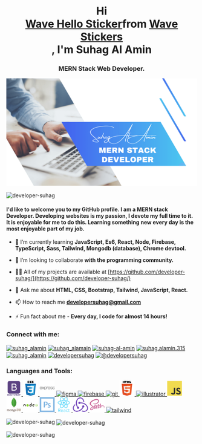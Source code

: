 <h1 align="center">Hi <div class="tenor-gif-embed" data-postid="22026836" data-share-method="host" data-aspect-ratio="1" data-width="100%"><a href="https://tenor.com/view/wave-hello-emote-flat-waving-gif-22026836">Wave Hello Sticker</a>from <a href="https://tenor.com/search/wave-stickers">Wave Stickers</a></div> <script type="text/javascript" async src="https://tenor.com/embed.js"></script>, I'm Suhag Al Amin</h1>
<h3 align="center">MERN Stack Web Developer.</h3>

<!-- banner  -->

![](https://github.com/developer-suhag/developer-suhag/blob/main/banner.png)

<!-- profile views  -->
<p align="left"> <img src="https://komarev.com/ghpvc/?username=developer-suhag&label=Profile%20views&color=0e75b6&style=flat" alt="developer-suhag" /> </p>

<h4>I'd like to welcome you to my GitHub profile.
  I am a <b>MERN stack Developer</b>. Developing websites is my passion, I devote my full time to it. It is enjoyable for me to do this.  Learning something new every day is the most enjoyable part of my job.</h3>

- 🌱 I’m currently learning **JavaScript, Es6, React, Node, Firebase, TypeScript, Sass, Tailwind, Mongodb (database), Chrome devtool.**

- 👯 I’m looking to collaborate **with the programming community.**

- 👨‍💻 All of my projects are available at [https://github.com/developer-suhag/](https://github.com/developer-suhag/)

- 💬 Ask me about **HTML, CSS, Bootstrap, Tailwind, JavaScript, React.**

- 📫 How to reach me **<a href="mailto:developersuhag@gmail.com">developersuhag@gmail.com</a>**

- ⚡ Fun fact about me - **Every day, I code for almost 14 hours!**

<h3 align="left">Connect with me:</h3>
<p align="left">
<a href="https://codepen.io/suhag_alamin" target="blank"><img align="center" src="https://raw.githubusercontent.com/rahuldkjain/github-profile-readme-generator/master/src/images/icons/Social/codepen.svg" alt="suhag_alamin" height="30" width="40" /></a>
<a href="https://twitter.com/suhag_alamain" target="blank"><img align="center" src="https://raw.githubusercontent.com/rahuldkjain/github-profile-readme-generator/master/src/images/icons/Social/twitter.svg" alt="suhag_alamain" height="30" width="40" /></a>
<a href="https://linkedin.com/in/suhag-al-amin" target="blank"><img align="center" src="https://raw.githubusercontent.com/rahuldkjain/github-profile-readme-generator/master/src/images/icons/Social/linked-in-alt.svg" alt="suhag-al-amin" height="30" width="40" /></a>
<a href="https://fb.com/suhag.alamin.315" target="blank"><img align="center" src="https://raw.githubusercontent.com/rahuldkjain/github-profile-readme-generator/master/src/images/icons/Social/facebook.svg" alt="suhag.alamin.315" height="30" width="40" /></a>
<a href="https://instagram.com/suhag_alamin" target="blank"><img align="center" src="https://raw.githubusercontent.com/rahuldkjain/github-profile-readme-generator/master/src/images/icons/Social/instagram.svg" alt="suhag_alamin" height="30" width="40" /></a>
<a href="https://www.hackerrank.com/developersuhag" target="blank"><img align="center" src="https://raw.githubusercontent.com/rahuldkjain/github-profile-readme-generator/master/src/images/icons/Social/hackerrank.svg" alt="developersuhag" height="30" width="40" /></a>
<a href="https://www.hackerearth.com/@developersuhag" target="blank"><img align="center" src="https://raw.githubusercontent.com/rahuldkjain/github-profile-readme-generator/master/src/images/icons/Social/hackerearth.svg" alt="@developersuhag" height="30" width="40" /></a>
</p>

<h3 align="left">Languages and Tools:</h3>
<p align="left"> <a href="https://getbootstrap.com" target="_blank"> <img src="https://raw.githubusercontent.com/devicons/devicon/master/icons/bootstrap/bootstrap-plain-wordmark.svg" alt="bootstrap" width="40" height="40"/> </a> <a href="https://www.w3schools.com/css/" target="_blank"> <img src="https://raw.githubusercontent.com/devicons/devicon/master/icons/css3/css3-original-wordmark.svg" alt="css3" width="40" height="40"/> </a> <a href="https://expressjs.com" target="_blank"> <img src="https://raw.githubusercontent.com/devicons/devicon/master/icons/express/express-original-wordmark.svg" alt="express" width="40" height="40"/> </a> <a href="https://www.figma.com/" target="_blank"> <img src="https://www.vectorlogo.zone/logos/figma/figma-icon.svg" alt="figma" width="40" height="40"/> </a> <a href="https://firebase.google.com/" target="_blank"> <img src="https://www.vectorlogo.zone/logos/firebase/firebase-icon.svg" alt="firebase" width="40" height="40"/> </a> <a href="https://git-scm.com/" target="_blank"> <img src="https://www.vectorlogo.zone/logos/git-scm/git-scm-icon.svg" alt="git" width="40" height="40"/> </a> <a href="https://www.w3.org/html/" target="_blank"> <img src="https://raw.githubusercontent.com/devicons/devicon/master/icons/html5/html5-original-wordmark.svg" alt="html5" width="40" height="40"/> </a> <a href="https://www.adobe.com/in/products/illustrator.html" target="_blank"> <img src="https://www.vectorlogo.zone/logos/adobe_illustrator/adobe_illustrator-icon.svg" alt="illustrator" width="40" height="40"/> </a> <a href="https://developer.mozilla.org/en-US/docs/Web/JavaScript" target="_blank"> <img src="https://raw.githubusercontent.com/devicons/devicon/master/icons/javascript/javascript-original.svg" alt="javascript" width="40" height="40"/> </a> <a href="https://www.mongodb.com/" target="_blank"> <img src="https://raw.githubusercontent.com/devicons/devicon/master/icons/mongodb/mongodb-original-wordmark.svg" alt="mongodb" width="40" height="40"/> </a> <a href="https://nodejs.org" target="_blank"> <img src="https://raw.githubusercontent.com/devicons/devicon/master/icons/nodejs/nodejs-original-wordmark.svg" alt="nodejs" width="40" height="40"/> </a> <a href="https://www.photoshop.com/en" target="_blank"> <img src="https://raw.githubusercontent.com/devicons/devicon/master/icons/photoshop/photoshop-line.svg" alt="photoshop" width="40" height="40"/> </a> <a href="https://reactjs.org/" target="_blank"> <img src="https://raw.githubusercontent.com/devicons/devicon/master/icons/react/react-original-wordmark.svg" alt="react" width="40" height="40"/> </a> <a href="https://redux.js.org" target="_blank"> <img src="https://raw.githubusercontent.com/devicons/devicon/master/icons/redux/redux-original.svg" alt="redux" width="40" height="40"/> </a> <a href="https://sass-lang.com" target="_blank"> <img src="https://raw.githubusercontent.com/devicons/devicon/master/icons/sass/sass-original.svg" alt="sass" width="40" height="40"/> </a> <a href="https://tailwindcss.com/" target="_blank"> <img src="https://www.vectorlogo.zone/logos/tailwindcss/tailwindcss-icon.svg" alt="tailwind" width="40" height="40"/> </a> </p>

<p><img align="left" src="https://github-readme-stats.vercel.app/api/top-langs?username=developer-suhag&show_icons=true&locale=en&layout=compact" alt="developer-suhag" /></p>

<p>&nbsp;<img align="center" src="https://github-readme-stats.vercel.app/api?username=developer-suhag&show_icons=true&locale=en" alt="developer-suhag" /></p>

<p><img align="center" src="https://github-readme-streak-stats.herokuapp.com/?user=developer-suhag&" alt="developer-suhag" /></p>
